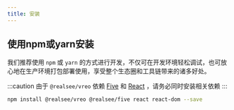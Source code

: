 ```yaml
---
title: 安装
---
```


## 使用npm或yarn安装

我们推荐使用 `npm` 或 `yarn` 的方式进行开发，不仅可在开发环境轻松调试，也可放心地在生产环境打包部署使用，享受整个生态圈和工具链带来的诸多好处。

:::caution
由于 `@realsee/vreo` 依赖 [Five](https://unpkg.com/@realsee/five/docs/index.html) 和 [React](https://reactjs.org/) ，请务必同时安装相关依赖
:::

```bash npm2yarn
npm install @realsee/vreo @realsee/five react react-dom --save                                                                                                   
```
